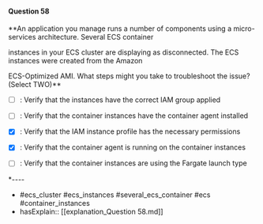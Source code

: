#### Question  58

**An application you manage runs a number of components using a micro-services architecture. Several ECS container

instances in your ECS cluster are displaying as disconnected. The ECS instances were created from the Amazon

ECS-Optimized AMI. What steps might you take to troubleshoot the issue? (Select TWO)**

- [ ] :  Verify that the instances have the correct IAM group applied

- [ ] :  Verify that the container instances have the container agent installed

- [x] :  Verify that the IAM instance profile has the necessary permissions

- [x] :  Verify that the container agent is running on the container instances

- [ ] :  Verify that the container instances are using the Fargate launch type

*----

- #ecs_cluster #ecs_instances #several_ecs_container #ecs #container_instances
- hasExplain:: [[explanation_Question  58.md]]
